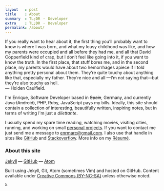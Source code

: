```yaml
---
layout   : post
title    : About
summary  : TL;DR ・ Developer
extra    : TL;DR ・ Developer
permalink: /about/
---
```


>
  If you really want to hear about it, the first thing you’ll
  probably want to know is where I was born, and what my lousy
  childhood was like, and how my parents were occupied and all
  before they had me, and all that David Copperfield kind of crap,
  but I don’t feel like going into it, if you want to know the
  truth. In the first place, that stuff bores me, and in the
  second place, my parents would have about two hemorrhages
  apiece if I told anything pretty personal about them. They’re
  quite touchy about anything like that, especially my father.
  They’re nice and all —I’m not saying that—but they’re also touchy as hell.
  <br>
  &mdash;&nbsp;Holden Caulfield.

I'm Enrique, Software Developer based in <strike>Spain</strike>, Germany,
and currently <strike>Java (Android)</strike>, <strike>PHP</strike>, <strike>Ruby</strike>,
JavaScript pays my bills.
Ideally, this site should contain a collection of interesting,
beautifully written, inspiring notes, but in terms of writing I'm
just a <em>dilettante</em>.

I usually spend my spare time reading, watching movies, visiting cities,
running, and working on small [personal projects](/projects).
If you want to contact me just send me a message to
[enrmarc@gmail.com](mailto:enrmarc@gmail.com). I also use that handle in sites like
[GitHub](http://github.com/enrmarc)
and [Stackoverflow](http://stackoverflow.com/users/434171/enrique-marcos?tab=profile). More info
on my [Résumé](http://enrmarc.github.io/data/resume.pdf).

### About this site

[Jekyll](http://jekyllrb.com/) &mdash;
[GitHub](http://github.com/) &mdash;
[Atom](https://atom.io)

Built using Jekyll, Git, Atom (sometimes Vim) and hosted on GitHub.
Content available under [Creative Commons (BY-NC-SA)](http://creativecommons.org/licenses/by-nc-sa/4.0/)
unless otherwise noted.

<small>&lambda;</small>